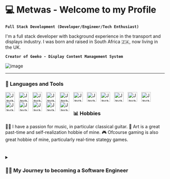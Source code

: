 # 💻 Metwas - Welcome to my Profile

**`Full Stack Development (Developer/Engineer/Tech Enthusiast)`**

I'm a full stack developer with background experience in the transport and displays industry.
I was born and raised in South Africa 🇿🇦, now living in the UK.

**`Creator of Geeko - Display Content Management System`**

![image](https://github.com/Metwas/geeko/blob/master/images/logo.svg)

---

### 🧰 Languages and Tools

<img align="left" alt="Java" width="30px" style="padding-right:10px;" src="https://cdn.jsdelivr.net/gh/devicons/devicon/icons/typescript/typescript-plain.svg" />
<img align="left" alt="Java" width="30px" style="padding-right:10px;" src="https://cdn.jsdelivr.net/gh/devicons/devicon/icons/angularjs/angularjs-plain.svg" />
<img align="left" alt="Java" width="30px" style="padding-right:10px;" src="https://cdn.jsdelivr.net/gh/devicons/devicon/icons/git/git-original.svg" />
<img align="left" alt="Java" width="30px" style="padding-right:10px;" src="https://cdn.jsdelivr.net/gh/devicons/devicon/icons/linux/linux-original.svg" />
<img align="left" alt="Java" width="30px" style="padding-right:10px;" src="https://cdn.jsdelivr.net/gh/devicons/devicon/icons/html5/html5-plain.svg" />
<img align="left" alt="Java" width="30px" style="padding-right:10px;" src="https://cdn.jsdelivr.net/gh/devicons/devicon/icons/css3/css3-plain.svg" />
<img align="left" alt="Java" width="30px" style="padding-right:10px;" src="https://cdn.jsdelivr.net/gh/devicons/devicon/icons/javascript/javascript-plain.svg" />
<img align="left" alt="Java" width="30px" style="padding-right:10px;" src="https://cdn.jsdelivr.net/gh/devicons/devicon/icons/react/react-original.svg" />
<img align="left" alt="Java" width="30px" style="padding-right:10px;" src="https://cdn.jsdelivr.net/gh/devicons/devicon/icons/nodejs/nodejs-original.svg" />
<img align="left" alt="Java" width="30px" style="padding-right:10px;" src="https://cdn.jsdelivr.net/gh/devicons/devicon/icons/python/python-plain.svg" />
<img align="left" alt="Java" width="30px" style="padding-right:10px;" src="https://cdn.jsdelivr.net/gh/devicons/devicon/icons/cplusplus/cplusplus-line.svg" />
<img align="left" alt="Java" width="30px" style="padding-right:10px;" src="https://cdn.jsdelivr.net/gh/devicons/devicon/icons/github/github-original.svg" />
<img align="left" alt="Java" width="30px" style="padding-right:10px;" src="https://cdn.jsdelivr.net/gh/devicons/devicon/icons/nestjs/nestjs-plain.svg" />
<img align="left" alt="Java" width="30px" style="padding-right:10px;" src="https://cdn.jsdelivr.net/gh/devicons/devicon/icons/docker/docker-original-wordmark.svg" />
<img align="left" alt="Java" width="30px" style="padding-right:10px;" src="https://cdn.jsdelivr.net/gh/devicons/devicon/icons/arduino/arduino-original-wordmark.svg" />      
<img align="left" alt="Java" width="30px" style="padding-right:10px;" src="https://cdn.jsdelivr.net/gh/devicons/devicon/icons/bash/bash-original.svg" />
<br />

#

### 📊 Hobbies

🎸🎼 I have a passion for music, in particular classical guitar.
🎨   Art is a great past-time and self-realization hobbie of mine.
🎮   Ofcourse gaming is also great hobbie of mine, particularly real-time stategy games.

#

<details>
 <summary><h3>👨‍💻 My Journey to becoming a Software Engineer</h3></summary>
I had always been surrounded by technology, this stems true even from my early child years. At first, a computer to me was solely a point of reference to gaming, but as time went on and games grew tiresome, I realised these games could be modified! This was my first experience into the world of code, a world with endless possibilities.
  
Each idea for a game modification demanded knowledge and experience across areas I never thought possible, but this was my driving force.At that point, I now had a broad range of experience in areas such as; Networking, Graphical processing, Sound and Web technolgies. Now, I retain all the experience over the years to develop full-stack applications for both Desktop & Web, pioneering in new technogies and software which will benefit and enhance the user's experience.
  
To this day, I am deep in the process of learning new technogies - something which will never fade.

[website]: Coming Soon - (Geeko Display Management)
[youtube]: Coming Soon - (Server related video topics)
